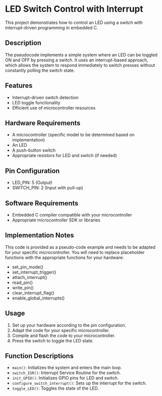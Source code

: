 # LED Switch Control with Interrupt

This project demonstrates how to control an LED using a switch with interrupt-driven programming in embedded C.

## Description

The pseudocode implements a simple system where an LED can be toggled ON and OFF by pressing a switch. It uses an interrupt-based approach, which allows the system to respond immediately to switch presses without constantly polling the switch state.

## Features

- Interrupt-driven switch detection
- LED toggle functionality
- Efficient use of microcontroller resources

## Hardware Requirements

- A microcontroller (specific model to be determined based on implementation)
- An LED
- A push-button switch
- Appropriate resistors for LED and switch (if needed)

## Pin Configuration

- LED_PIN: 5 (Output)
- SWITCH_PIN: 2 (Input with pull-up)

## Software Requirements

- Embedded C compiler compatible with your microcontroller
- Appropriate microcontroller SDK or libraries

## Implementation Notes

This code is provided as a pseudo-code example and needs to be adapted for your specific microcontroller. You will need to replace placeholder functions with the appropriate functions for your hardware:

- set_pin_mode()
- set_interrupt_trigger()
- attach_interrupt()
- read_pin()
- write_pin()
- clear_interrupt_flag()
- enable_global_interrupts()

## Usage

1. Set up your hardware according to the pin configuration.
2. Adapt the code for your specific microcontroller.
3. Compile and flash the code to your microcontroller.
4. Press the switch to toggle the LED state.

## Function Descriptions

- `main()`: Initializes the system and enters the main loop.
- `switch_ISR()`: Interrupt Service Routine for the switch.
- `init_GPIO()`: Initializes GPIO pins for LED and switch.
- `configure_switch_interrupt()`: Sets up the interrupt for the switch.
- `toggle_LED()`: Toggles the state of the LED.
